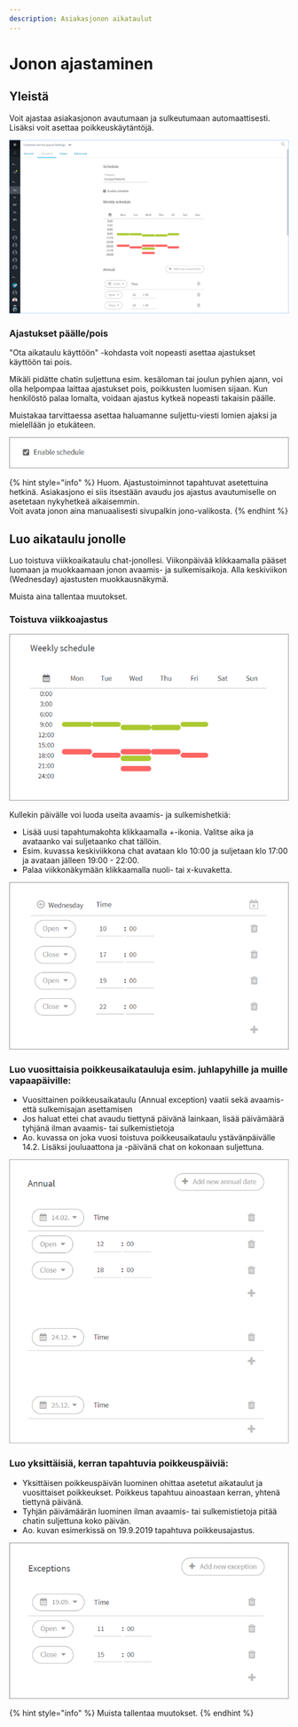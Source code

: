 ```yaml
---
description: Asiakasjonon aikataulut
---
```


# Jonon ajastaminen

## Yleistä

Voit ajastaa asiakasjonon avautumaan ja sulkeutumaan automaattisesti. Lisäksi voit asettaa poikkeuskäytäntöjä.

![](../.gitbook/assets/schedule-overall.png)

### Ajastukset päälle/pois <a id="ajastukset-paalle-pois"></a>

"Ota aikataulu käyttöön" -kohdasta voit nopeasti asettaa ajastukset käyttöön tai pois.

Mikäli pidätte chatin suljettuna esim. kesäloman tai joulun pyhien ajann, voi olla helpompaa laittaa ajastukset pois, poikkusten luomisen sijaan. Kun henkilöstö palaa lomalta, voidaan ajastus kytkeä nopeasti takaisin päälle.

Muistakaa tarvittaessa asettaa haluamanne suljettu-viesti lomien ajaksi ja mielellään jo etukäteen.

![Ajastukset k&#xE4;yt&#xF6;ss&#xE4;/pois k&#xE4;yt&#xF6;st&#xE4;](../.gitbook/assets/schedule-disable.png)

{% hint style="info" %}
Huom. Ajastustoiminnot tapahtuvat asetettuina hetkinä. Asiakasjono ei siis itsestään avaudu jos ajastus avautumiselle on asetetaan nykyhetkeä aikaisemmin.   
Voit avata jonon aina manuaalisesti sivupalkin jono-valikosta.
{% endhint %}

## Luo aikataulu jonolle

Luo toistuva viikkoaikataulu chat-jonollesi. Viikonpäivää klikkaamalla pääset luomaan ja muokkaamaan jonon avaamis- ja sulkemisaikoja. Alla keskiviikon \(Wednesday\) ajastusten muokkausnäkymä.

Muista aina tallentaa muutokset.

### Toistuva viikkoajastus

![Viikkoaikataulu-esimerkki](../.gitbook/assets/schedule-weekly.png)

Kullekin päivälle voi luoda useita avaamis- ja sulkemishetkiä:

* Lisää uusi tapahtumakohta klikkaamalla +-ikonia. Valitse aika ja avataanko vai suljetaanko chat tällöin.
* Esim. kuvassa keskiviikkona chat avataan klo 10:00 ja suljetaan klo 17:00 ja avataan jälleen 19:00 - 22:00.
* Palaa viikkonäkymään klikkaamalla nuoli- tai x-kuvaketta.

![P&#xE4;iv&#xE4;kohtaisten ajastusten muokkaus](../.gitbook/assets/schedule-weekly-set.png)

### Luo vuosittaisia poikkeusaikatauluja esim. juhlapyhille ja muille vapaapäiville:

* Vuosittainen poikkeusaikataulu \(Annual exception\) vaatii sekä avaamis- että sulkemisajan asettamisen
* Jos haluat ettei chat avaudu tiettynä päivänä lainkaan, lisää päivämäärä tyhjänä ilman avaamis- tai sulkemistietoja
* Ao. kuvassa on joka vuosi toistuva poikkeusaikataulu ystävänpäivälle 14.2. Lisäksi jouluaattona ja -päivänä chat on kokonaan suljettuna.

![](../.gitbook/assets/schedule-annual.png)

### Luo yksittäisiä, kerran tapahtuvia poikkeuspäiviä:

* Yksittäisen poikkeuspäivän luominen ohittaa asetetut aikataulut ja vuosittaiset poikkeukset. Poikkeus tapahtuu ainoastaan kerran, yhtenä tiettynä päivänä.
* Tyhjän päivämäärän luominen ilman avaamis- tai sulkemistietoja pitää chatin suljettuna koko päivän.
* Ao. kuvan esimerkissä on 19.9.2019 tapahtuva poikkeusajastus.

![](../.gitbook/assets/schedule-exception.png)

{% hint style="info" %}
Muista tallentaa muutokset.
{% endhint %}

